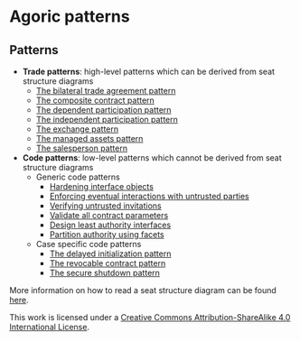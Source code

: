 # Agoric patterns

## Patterns

+ **Trade patterns**: high-level patterns which can be derived from seat structure diagrams
	+ [The bilateral trade agreement pattern](/patterns/theBilateralTradeAgreementPattern.md)
	+ [The composite contract pattern](/patterns/theCompositeContractPattern.md)
	+ [The dependent participation pattern](/patterns/theDependentParticipationPattern.md)
	+ [The independent participation pattern](/patterns/theIndependentParticipationPattern.md)
	+ [The exchange pattern](/patterns/theExchangePattern.md)
	+ [The managed assets pattern](/patterns/theManagedAssetsPattern.md)
	+ [The salesperson pattern](/patterns/theSalespersonPattern.md)
+ **Code patterns**: low-level patterns which cannot be derived from seat structure diagrams
	+ Generic code patterns
		+ [Hardening interface objects](/patterns/hardeningInterfaceObjects.md)
		+ [Enforcing eventual interactions with untrusted parties](/patterns/enforcingEventualInteractionsWithUntrustedParties.md)
		+ [Verifying untrusted invitations](/patterns/verifyingUntrustedInvitations.md)
		+ [Validate all contract parameters](/patterns/validateAllContractParameters.md)
		+ [Design least authority interfaces](/patterns/designLeastAuthorityInterfaces.md)
		+ [Partition authority using facets](/patterns/partitionAuthorityUsingFacets.md)
	+ Case specific code patterns
		+ [The delayed initialization pattern](/patterns/theDelayedInitializationPattern.md)
		+ [The revocable contract pattern](/patterns/theRevocableContractPattern.md)
		+ [The secure shutdown pattern](/patterns/theSecureShutdownPattern.md)
	
More information on how to read a seat structure diagram can be found [here](/legenda/legenda.md).

This work is licensed under a [Creative Commons Attribution-ShareAlike 4.0 International License](https://creativecommons.org/licenses/by-sa/4.0/legalcode).